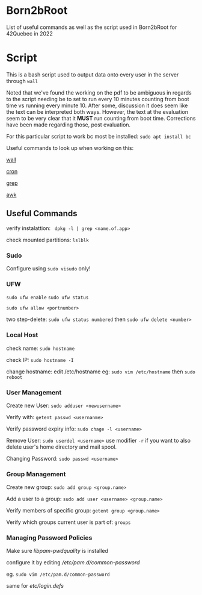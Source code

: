 # Born2bRoot #
List of useful commands as well as the script used in Born2bRoot for 42Quebec in 2022

# Script #

This is a bash script used to output data onto every user in the server through `wall`

Noted that we've found the working on the pdf to be ambiguous in regards to the script needing be to set to run every 10 minutes counting from boot time vs running every minute 10. After some, discussion it does seem like the text can be interpreted both ways.
However, the text at the evaluation seem to be very clear that it **MUST** run counting from boot time. Corrections have been made regarding those, post evaluation.

For this particular script to work bc most be installed:
`sudo apt install bc`

Useful commands to look up when working on this:

[wall](https://man7.org/linux/man-pages/man1/wall.1.html)

[cron](https://man7.org/linux/man-pages/man8/cron.8.html)

[grep](https://www.cyberciti.biz/faq/howto-use-grep-command-in-linux-unix/)

[awk](https://linux.die.net/man/1/awk)


## Useful Commands ##

verify instalattion:
` dpkg -l | grep <name.of.app>`

check mounted partitions:
`lslblk`

### Sudo ###
Configure using `sudo visudo` only!

### UFW ###
`sudo ufw enable`
`sudo ufw status`

`sudo ufw allow <portnumber>`

two step-delete: `sudo ufw status numbered` then `sudo ufw delete <number>`

### Local Host ###
check name: `sudo hostname`

check IP: `sudo hostname -I`

change hostname: edit /etc/hostname 
eg: `sudo vim /etc/hostname` then `sudo reboot` 

### User Management ###
Create new User:
`sudo adduser <newusername>`

Verify with:
`getent passwd <usernanme>`

Verify password expiry info:
`sudo chage -l <username>`


Remove User:
`sudo userdel <username>`
use modifier `-r` if you want to also delete user's home directory and mail spool.

Changing Password:
`sudo passwd <username>`

### Group Management ###
Create new group:
`sudo add group <group.name>`

Add a user to a group:
`sudo add user <username> <group.name>`

Verify members of specific group:
`getent group <group.name>`

Verify which groups current user is part of:
`groups`

### Managing Password Policies ###
Make sure _libpam-pwdquality_ is installed

configure it by editing _/etc/pam.d/common-password_

eg. `sudo vim /etc/pam.d/common-password`

same for _etc/login.defs_
